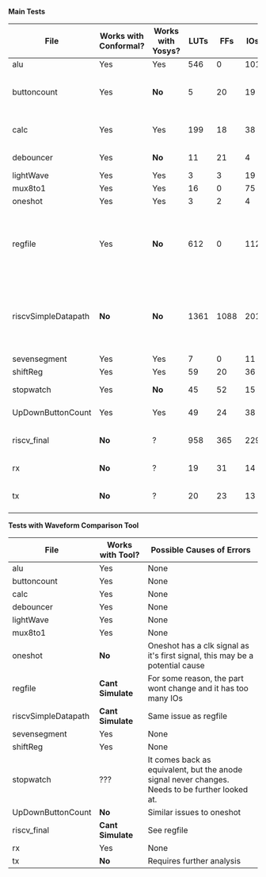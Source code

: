 **Main Tests**

|     **File**     |**Works with Conformal?**|**Works with Yosys?**|**LUTs**|**FFs**|**IOs**|     **Other Components**     |               **Errors**                  |
|------------------|-------------------------|---------------------|--------|-------|-------|------------------------------|-------------------------------------------|
|      alu         |         Yes             |         Yes         |  546   |   0   |  101  |    **CARRY4:** 20            |    None                                   |
|   buttoncount    |         Yes             |       **No**        |   5    |   20  |   19  |    **BUFG:** 1 **CARRY4:** 4 | Has issues getting the proper led values  |
|      calc        |         Yes             |         Yes         |  199   |   18  |   38  |    **BUFG:** 1 **CARRY4:** 12 **MUXF7:** 3    |   None                   |
|    debouncer     |         Yes             |       **No**        |   11   |   21  |   4   |    **BUFG:** 1 **CARRY4:** 5 |    None                                   |
|    lightWave     |         Yes             |         Yes         |   3    |   3   |   19  |    **BUFG:** 1               |    None                                   |
|     mux8to1      |         Yes             |         Yes         |   16   |   0   |   75  |    **MUXF7:** 8              |    None                                   |
|     oneshot      |         Yes             |         Yes         |   3    |   2   |   4   |    **BUFG:** 1               |    None                                   |
|     regfile      |         Yes             |       **No**        |   612  |   0   |   112 |    **BUFG:** 12 **MUXF7:** 256 **MUXF8:** 128    | Writedata and the array of registers produce the wrong output |
| riscvSimpleDatapath |    **No**            |       **No**        |  1361  |  1088 |   201 |   **BUFG:** 1 **CARRY4:** 28 **MUXF7:** 258 **MUXF8:** 124    | Relies on regfile, which already doesn't work in Yosys         |
|   sevensegment   |         Yes             |         Yes         |   7    |   0   |   11  |    None                      |    None                                   |
|    shiftReg      |         Yes             |         Yes         |   59   |   20  |   36  |    **BUFG:** 1               |    None                                   |
|    stopwatch     |         Yes             |       **No**        |   45   |   52  |   15  |    **BUFG:** 1 **CARRY4:** 10|    None                                   |
| UpDownButtonCount|         Yes             |         Yes         |   49   |   24  |   38  |    **BUFG:** 1 **CARRY4:** 12|    None                                   |
| riscv_final      |         **No**          |         ?           |   958  |   365 |   229 |  **LUTRAM:** 48  **BUFG:** 1 | 33 Outputs and 136 FFs are incorrect      |
| rx               |         **No**          |         ?           |   19   |   31  |   14  |   **BUFG:** 1                | 6 FFs are unequivalent                    |
| tx               |         **No**          |         ?           |   20   |   23  |   13  |   **BUFG:** 1                |    3 FFs are not Equivalent               |


**Tests with Waveform Comparison Tool**

|     **File**     | **Works with Tool?** |               **Possible Causes of Errors**                  |
|------------------|----------------------|--------------------------------------------------------------|
|        alu       |          Yes         |                       None                                   |
| buttoncount      |          Yes         |                       None                                   |
| calc             |          Yes         |                       None                                   |
| debouncer        |          Yes         |                       None                                   |
| lightWave        |          Yes         |                       None                                   |
| mux8to1          |          Yes         |                       None                                   |
| oneshot          |          **No**      |  Oneshot has a clk signal as it's first signal, this may be a potential cause |
| regfile          | **Cant Simulate**    |  For some reason, the part wont change and it has too many IOs  |
| riscvSimpleDatapath |  **Cant Simulate** |       Same issue as regfile                                 |
| sevensegment     |          Yes         |                       None                                   |
| shiftReg         |          Yes         |                       None                                   |
|  stopwatch       |          ???         | It comes back as equivalent, but the anode signal never changes. Needs to be further looked at. |
| UpDownButtonCount |     **No**          |      Similar issues to oneshot                               |
| riscv_final      |  **Cant Simulate**   |     See regfile                                              |
|   rx             |          Yes         |                       None                                   |
|   tx             |       **No**         |    Requires further analysis                                 |